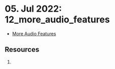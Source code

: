 #  05. Jul 2022: 12_more_audio_features

- [More Audio Features](/topics/more_audio_features.md)

## Resources
1. 
